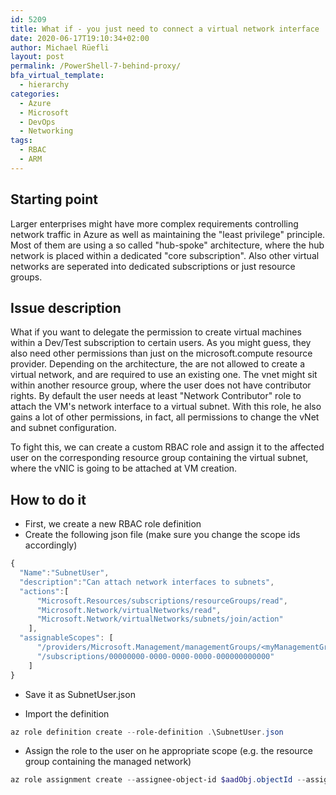 ```yaml
---
id: 5209
title: What if - you just need to connect a virtual network interface 
date: 2020-06-17T19:10:34+02:00
author: Michael Rüefli
layout: post
permalink: /PowerShell-7-behind-proxy/
bfa_virtual_template:
  - hierarchy
categories:
  - Azure
  - Microsoft
  - DevOps
  - Networking
tags:
  - RBAC
  - ARM
---
```

## Starting point
Larger enterprises might have more complex requirements controlling network traffic in Azure as well as maintaining the "least privilege" principle. Most of them are using a so called "hub-spoke" architecture, where the hub network is placed within a dedicated "core subscription". Also other virtual networks are seperated into dedicated subscriptions or just resource groups.

## Issue description
What if you want to delegate the permission to create virtual machines within a Dev/Test subscription to certain users. As you might guess, they also need other permissions than just on the microsoft.compute resource provider. Depending on the architecture, the are not allowed to create a virtual network, and are required to use an existing one.
The vnet might sit within another resource group, where the user does not have contributor rights.
By default the user needs at least "Network Contributor" role to attach the VM's network interface to a virtual subnet. With this role, he also gains a lot of other permissions, in fact, all permissions to change the vNet and subnet configuration.

To fight this, we can create a custom RBAC role and assign it to the affected user on the corresponding resource group containing the virtual subnet, where the vNIC is going to be attached at VM creation.

## How to do it

- First, we create a new RBAC role definition
- Create the following json file (make sure you change the scope ids accordingly)

```javascript
{
  "Name":"SubnetUser",
  "description":"Can attach network interfaces to subnets",
  "actions":[
      "Microsoft.Resources/subscriptions/resourceGroups/read",
      "Microsoft.Network/virtualNetworks/read",
      "Microsoft.Network/virtualNetworks/subnets/join/action"
    ],
  "assignableScopes": [
      "/providers/Microsoft.Management/managementGroups/<myManagementGroup>",
      "/subscriptions/00000000-0000-0000-0000-000000000000"
    ]
}
```
- Save it as SubnetUser.json

- Import the definition

```PowerShell
az role definition create --role-definition .\SubnetUser.json
```

- Assign the role to the user on he appropriate scope (e.g. the resource group containing the managed network)

```PowerShell
az role assignment create --assignee-object-id $aadObj.objectId --assignee-principal-type Group --role $row.RoleName --scope $scopeId
```